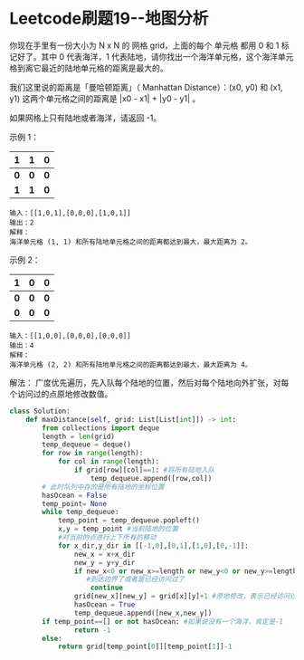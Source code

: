 # Leetcode刷题19--地图分析

你现在手里有一份大小为 N x N 的 网格 grid，上面的每个 单元格 都用 0 和 1 标记好了。其中 0 代表海洋，1 代表陆地，请你找出一个海洋单元格，这个海洋单元格到离它最近的陆地单元格的距离是最大的。

我们这里说的距离是「曼哈顿距离」（ Manhattan Distance）：(x0, y0) 和 (x1, y1) 这两个单元格之间的距离是 |x0 - x1| + |y0 - y1| 。

如果网格上只有陆地或者海洋，请返回 -1。

 

示例 1：

|   1   |   1   |   0   |
| :---: | :---: | :---: |
| **0** | **0** | **0** |
| **1** | **1** | **0** |

```
输入：[[1,0,1],[0,0,0],[1,0,1]]
输出：2
解释： 
海洋单元格 (1, 1) 和所有陆地单元格之间的距离都达到最大，最大距离为 2。
```



示例 2：

|   1   |   0   |   0   |
| :---: | :---: | :---: |
| **0** | **0** | **0** |
| **0** | **0** | **0** |

```
输入：[[1,0,0],[0,0,0],[0,0,0]]
输出：4
解释： 
海洋单元格 (2, 2) 和所有陆地单元格之间的距离都达到最大，最大距离为 4。
```





解法： 广度优先遍历，先入队每个陆地的位置，然后对每个陆地向外扩张，对每个访问过的点原地修改数值。

```python
class Solution:
    def maxDistance(self, grid: List[List[int]]) -> int:
        from collections import deque
        length = len(grid)
        temp_dequeue = deque()
        for row in range(length):
            for col in range(length):
                if grid[row][col]==1: #将所有陆地入队
                    temp_dequeue.append([row,col])
        # 此时队列中存的是所有陆地的坐标位置
        hasOcean = False
        temp_point= None
        while temp_dequeue:
            temp_point = temp_dequeue.popleft()
            x,y = temp_point #当前陆地的位置
            #对当前的点进行上下所有的移动
            for x_dir,y_dir in [[-1,0],[0,1],[1,0],[0,-1]]:
                new_x = x+x_dir
                new_y = y+y_dir
                if new_x<0 or new_x>=length or new_y<0 or new_y>=length or grid[new_x][new_y]!=0:
                   #到达边界了或者是已经访问过了
                    continue
                grid[new_x][new_y] = grid[x][y]+1 #原地修改，表示已经访问过了 数值+1
                hasOcean = True
                temp_dequeue.append([new_x,new_y])
        if temp_point==[] or not hasOcean: #如果说没有一个海洋，肯定是-1
                return -1
        else:
            return grid[temp_point[0]][temp_point[1]]-1
```




